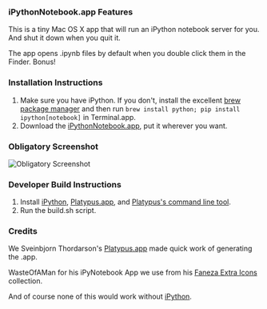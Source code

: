### iPythonNotebook.app Features

This is a tiny Mac OS X app that will run an iPython notebook server for you. And shut it down when you quit it.

The app opens .ipynb files by default when you double click them in the Finder. Bonus!

### Installation Instructions

1. Make sure you have iPython. If you don't, install the excellent [brew package manager](http://brew.sh) and then run ```brew install python; pip install ipython[notebook]``` in Terminal.app.
2. Download the [iPythonNotebook.app](https://github.com/dpinney/iPythonNotebookServer/releases/download/v1.0.0/iPythonNotebook.app.zip), put it wherever you want.

### Obligatory Screenshot

![Obligatory Screenshot](https://raw.githubusercontent.com/dpinney/iPythonNotebookServer/master/v1.0.0%20screenshot.png)

### Developer Build Instructions

1. Install [iPython](http://ipython.org), [Platypus.app](http://www.sveinbjorn.org/platypus), and [Platypus's command line tool](http://www.sveinbjorn.org/files/manpages/PlatypusDocumentation.html#45).
2. Run the build.sh script.

### Credits

We Sveinbjorn Thordarson's [Platypus.app](http://www.sveinbjorn.org/platypus) made quick work of generating the .app.

WasteOfAMan for his iPyNotebook App we use from his [Faneza Extra Icons](http://wasteofaman.deviantart.com/art/Faneza-extra-icons-539097199) collection.

And of course none of this would work without [iPython](http://ipython.org).